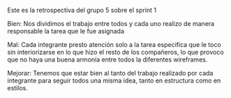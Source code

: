 Este es la retrospectiva del grupo 5 sobre el sprint 1

Bien: Nos dividimos el trabajo entre todos y cada uno realizo de manera responsable la tarea que le fue asignada

Mal: Cada integrante presto atención solo a la tarea especifica que le toco sin interiorizarse en  lo que hizo el resto de los compañeros, lo que provoco que no haya una buena armonía entre todos la diferentes wireframes.

Mejorar: Tenemos que estar bien al tanto del trabajo realizado por cada integrante para seguir todos una misma idea, tanto en estructura como en estilos.